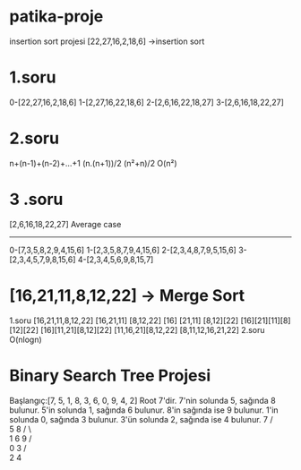 # patika-proje
insertion sort projesi
[22,27,16,2,18,6] →insertion sort
# 1.soru
0-[22,27,16,2,18,6]
1-[2,27,16,22,18,6]
2-[2,6,16,22,18,27]
3-[2,6,16,18,22,27]
# 2.soru
n+(n-1)+(n-2)+…+1
(n.(n+1))/2
(n²+n)/2
O(n²)
# 3 .soru
[2,6,16,18,22,27] Average case
_____________________________
0-[7,3,5,8,2,9,4,15,6]
1-[2,3,5,8,7,9,4,15,6]
2-[2,3,4,8,7,9,5,15,6]
3-[2,3,4,5,7,9,8,15,6]
4-[2,3,4,5,6,9,8,15,7]
# # 
# [16,21,11,8,12,22] -> Merge Sort
1.soru
[16,21,11,8,12,22]
[16,21,11] [8,12,22]
[16] [21,11] [8,12][22]
[16][21][11][8][12][22]
[16][11,21][8,12][22]
[11,16,21][8,12,22]
[8,11,12,16,21,22]
2.soru
O(nlogn)

# Binary Search Tree Projesi
Başlangıç:[7, 5, 1, 8, 3, 6, 0, 9, 4, 2]
Root 7'dir. 7'nin solunda 5, sağında 8 bulunur. 5'in solunda 1, sağında 6 bulunur.
8'in sağında ise 9 bulunur. 1'in solunda 0, sağında 3 bulunur. 3'ün solunda 2, sağında ise 4 bulunur.
        7
        / \
       5   8
      / \   \
     1   6   9
    / \
   0   3
      / \
     2   4
